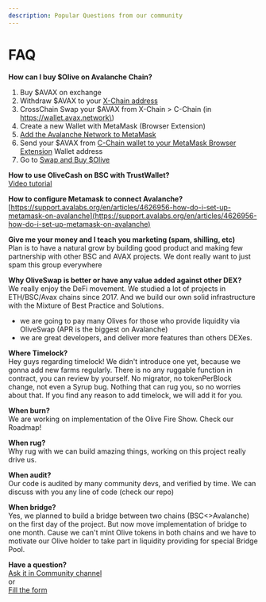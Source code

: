 ```yaml
---
description: Popular Questions from our community
---
```


# FAQ

**How can I buy $Olive on Avalanche Chain?**  
1. Buy $AVAX on exchange  
2. Withdraw $AVAX to your [X-Chain address](https://wallet.avax.network)  
3. CrossChain Swap your $AVAX from X-Chain &gt; C-Chain \(in https://wallet.avax.network\)   
4. Create a new Wallet with MetaMask \(Browser Extension\)  
5. [Add the Avalanche Network to MetaMask](https://support.avalabs.org/en/articles/4626956-how-do-i-set-up-metamask-on-avalanche)  
6. Send your $AVAX from [C-Chain wallet to your MetaMask Browser Extension](https://wallet.avax.network) Wallet address  
7. Go to [Swap and Buy $Olive](%20https://swap.olive.cash/#/swap?outputCurrency=0x617724974218A18769020A70162165A539c07E8a)   
  
**How to use OliveCash on BSC with TrustWallet?**  
[Video tutorial](https://www.youtube.com/watch?v=oqZAf_alvG0)  
  
**How to configure Metamask to connect Avalanche?**  
[https://support.avalabs.org/en/articles/4626956-how-do-i-set-up-metamask-on-avalanche](https://support.avalabs.org/en/articles/4626956-how-do-i-set-up-metamask-on-avalanche)  
  
**Give me your money and I teach you marketing \(spam, shilling, etc\)**  
Plan is to have a natural grow by building good product and making few partnership with other BSC and AVAX projects. We dont really want to just spam this group everywhere

**Why OliveSwap is better or have any value added against other DEX?**  
We really enjoy the DeFi movement. We studied a lot of projects in ETH/BSC/Avax chains since 2017. And we build our own solid infrastructure with the Mixture of Best Practice and Solutions.   
- we  are going to pay many Olives for those who provide liquidity via OliveSwap \(APR is the biggest on Avalanche\)  
- we are great developers, and deliver more features than others DEXes.  
  
**Where Timelock?**  
Hey guys regarding timelock! We didn't introduce one yet, because we gonna add new farms regularly. There is no any ruggable function in contract, you can review by yourself. No migrator, no tokenPerBlock change, not even a Syrup bug. Nothing that can rug you, so no worries about that. If you find any reason to add timelock, we will add it for you.

**When burn?**   
We are working on implementation of the Olive Fire Show. Check our Roadmap!   
  
**When rug?**  
Why rug with we can build amazing things, working on this project really drive us.  
  
**When audit?**  
Our code is audited by many community devs, and verified by time. We can discuss with you any line of code \(check our repo\)  
  
**When bridge?**  
Yes, we planned to build a bridge between two chains \(BSC&lt;&gt;Avalanche\) on the first day of the project. But now move implementation of bridge to one month. Cause we can't mint Olive tokens in both chains and we have to motivate our Olive holder to take part in liquidity providing for special Bridge Pool.  
  
**Have a question?**  
[Ask it in Community channel](https://t.me/olive_cash_chat)  
or  
[Fill the form](https://forms.gle/XAyPUYs9uFA3vYyd8)

  


